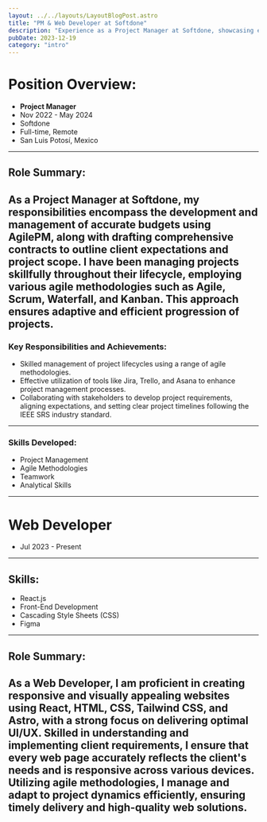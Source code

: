 ```yaml
---
layout: ../../layouts/LayoutBlogPost.astro
title: "PM & Web Developer at Softdone"
description: "Experience as a Project Manager at Softdone, showcasing expertise in Agile methodologies and advanced project management tools. This role involves developing budgets, managing projects through their lifecycle, and collaborating with stakeholders to meet expectations."
pubDate: 2023-12-19
category: "intro"
---
```


# **Position Overview:**
- **Project Manager**
- Nov 2022 - May 2024 
- Softdone
- Full-time, Remote
- San Luis Potosí, Mexico
---
## **Role Summary:**
As a Project Manager at Softdone, my responsibilities encompass the development and management of accurate budgets using AgilePM, along with drafting comprehensive contracts to outline client expectations and project scope. I have been managing projects skillfully throughout their lifecycle, employing various agile methodologies such as Agile, Scrum, Waterfall, and Kanban. This approach ensures adaptive and efficient progression of projects.
---
### **Key Responsibilities and Achievements:**
- Skilled management of project lifecycles using a range of agile methodologies.
- Effective utilization of tools like Jira, Trello, and Asana to enhance project management processes.
- Collaborating with stakeholders to develop project requirements, aligning expectations, and setting clear project timelines following the IEEE SRS industry standard.
---
### **Skills Developed:**
- Project Management
- Agile Methodologies
- Teamwork
- Analytical Skills

---

# **Web Developer**
- Jul 2023 - Present 
---
## **Skills:**
- React.js
- Front-End Development
- Cascading Style Sheets (CSS)
- Figma
---
## **Role Summary:**
As a Web Developer, I am proficient in creating responsive and visually appealing websites using React, HTML, CSS, Tailwind CSS, and Astro, with a strong focus on delivering optimal UI/UX. Skilled in understanding and implementing client requirements, I ensure that every web page accurately reflects the client's needs and is responsive across various devices. Utilizing agile methodologies, I manage and adapt to project dynamics efficiently, ensuring timely delivery and high-quality web solutions.
---
